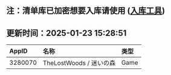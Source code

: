 ## 注：清单库已加密想要入库请使用 ([入库工具](https://github.com/BlankTMing/ManifestAutoUpdate/releases))

## 更新时间：2025-01-23 15:28:51
| AppID | 名称 | 类型  |
| :-------------------- | :----------------------------- | :----------- |
| 3280070 | TheLostWoods / 迷いの森| Game |
